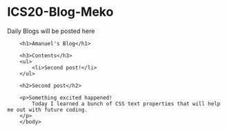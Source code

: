 # ICS20-Blog-Meko
Daily Blogs will be posted here
<!DOCTYPE html>
<html>
    <head>
        <meta charset="utf-8">
        <title>Project: Blog</title>
    </head>
    <body>
        
        <h1>Amanuel's Blog</h1>

        <h3>Contents</h3>
        <ul>
            <li>Second post!</li>
        </ul>
        
        <h2>Second post</h2>
        
        <p>Something excited happened!
            Today I learned a bunch of CSS text properties that will help me out with future coding. 
        </p>
        </body>
</html>

